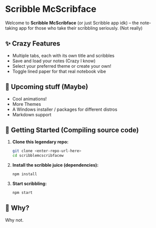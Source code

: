 # Scribble McScribface

Welcome to **Scribble McScribface** (or just Scribble app idk) – the note-taking app for those who take their scribbling seriously. (Not really)

## ✨ Crazy Features

- Multiple tabs, each with its own title and scribbles
- Save and load your notes (Crazy I know)
- Select your preferred theme or create your own!
- Toggle lined paper for that real notebook vibe

## 🔮 Upcoming stuff (Maybe)

- Cool animations!
- More Themes
- A Windows installer / packages for different distros
- Markdown support

## 🚀 Getting Started (Compiling source code)

1. **Clone this legendary repo:**
   ```sh
   git clone <enter-repo-url-here>
   cd scribblemcscribfacew
   ```

2. **Install the scribble juice (dependencies):**
   ```sh
   npm install
   ```

3. **Start scribbling:**
   ```sh
   npm start
   ```

## 🤔 Why?

Why not.
